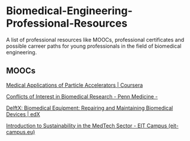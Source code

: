 # Biomedical-Engineering-Professional-Resources
A list of professional resources like MOOCs, professional certificates and possible carreer paths for young professionals in the field of biomedical engineering.  


## MOOCs
[Medical Applications of Particle Accelerators | Coursera](https://www.coursera.org/learn/medical-applications-particle-accelerators?irgwc=1&utm_medium=partners&utm_source=impact&utm_campaign=259799&utm_content=b2c)

[Conflicts of Interest in Biomedical Research - Penn Medicine -](https://upenn.cloud-cme.com/course/courseoverview?P=0&EID=65475)

[DelftX: Biomedical Equipment: Repairing and Maintaining Biomedical Devices | edX](https://www.edx.org/learn/biomedical-engineering/delft-university-of-technology-biomedical-equipment-repairing-and-maintaining-biomedical-devices?utm_source=affiliate&utm_medium=Class%20Central&utm_campaign=Harvard%27s%20Computer%20Science%20for%20Python%20Programming_&utm_content=TEXT_LINK&irgwc=1)

[Introduction to Sustainability in the MedTech Sector - EIT Campus (eit-campus.eu)](https://eit-campus.eu/course/manufacturing/introduction-to-sustainability-in-the-medtech-sector)
